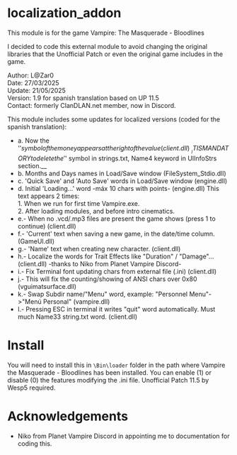 # localization_addon

This module is for the game Vampire: The Masquerade - Bloodlines

I decided to code this external module to avoid changing the original libraries that the Unofficial Patch or even the original game includes in the game.
 
Author: L@Zar0\
Date: 27/03/2025\
Update: 21/05/2025\
Version: 1.9 for spanish translation based on UP 11.5\
Contact: formerly ClanDLAN.net member, now in Discord.

This module includes some updates for localized versions (coded for the spanish translation):
* a. Now the '$' symbol of the money appears at the right of the value	(client.dll)\
  __IT IS MANDATORY to delete the '$' symbol in strings.txt, Name4 keyword in UIInfoStrs section.__
* b. Months and Days names in Load/Save window	(FileSystem_Stdio.dll)
* c. 'Quick Save' and 'Auto Save' words in Load/Save window	(engine.dll)
* d. Initial 'Loading...' word -máx 10 chars with points-	(engine.dll)
		This text appears 2 times:\
  		1. When we run for first time Vampire.exe.\
		2. After loading modules, and before intro cinematics.
* e.- When no .vcd/.mp3 files are present the game shows (press 1 to continue)	(client.dll)
* f.- 'Current' text when saving a new game, in the date/time column.		(GameUI.dll)
* g.- 'Name' text when creating new character.											(client.dll)
* h.- Localize the words for Trait Effects like "Duration" / "Damage"...					(client.dll)
      -thanks to Niko from Planet Vampire Discord-
* i.- Fix Terminal font updating chars from external file (.ini)							(client.dll)
* j.-	This will fix the counting/showing of ANSI chars over 0x80							(vguimatsurface.dll)
* k.- Swap Subdir name/"Menu" word, example: "Personnel Menu"->"Menú Personal"			(vampire.dll)
* l.- Pressing ESC in terminal it writes "quit" word automatically. Must much Name33 string.txt word.	(client.dll)

# Install

You will need to install this in `\Bin\loader` folder in the path where Vampire the Masquerade - Bloodlines has been installed.
You can enable (1) or disable (0) the features modifying the .ini file.
Unofficial Patch 11.5 by Wesp5 required.

# Acknowledgements
+ Niko from Planet Vampire Discord in appointing me to documentation for coding this.
